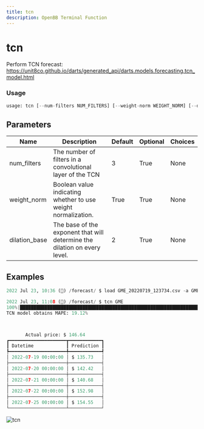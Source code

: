 ```yaml
---
title: tcn
description: OpenBB Terminal Function
---
```


# tcn

Perform TCN forecast: https://unit8co.github.io/darts/generated_api/darts.models.forecasting.tcn_model.html

### Usage 
```python
usage: tcn [--num-filters NUM_FILTERS] [--weight-norm WEIGHT_NORM] [--dilation-base DILATION_BASE]
```

## Parameters

| Name | Description | Default | Optional | Choices |
| ---- | ----------- | ------- | -------- | ------- |
| num_filters | The number of filters in a convolutional layer of the TCN | 3 | True | None |
| weight_norm | Boolean value indicating whether to use weight normalization. | True | True | None |
| dilation_base | The base of the exponent that will determine the dilation on every level. | 2 | True | None |


## Examples

```python
2022 Jul 23, 10:36 (🦋) /forecast/ $ load GME_20220719_123734.csv -a GME

2022 Jul 23, 11:08 (🦋) /forecast/ $ tcn GME
100%|██████████████████████████████████████████████████████████████████████████████████████████████████████████████████████████████████████████████████████████████████████████████████████████████████████████████| 115/115 [00:0100:00, 111.85it/s]
TCN model obtains MAPE: 19.12%



       Actual price: $ 146.64
┏━━━━━━━━━━━━━━━━━━━━━┳━━━━━━━━━━━━┓
┃ Datetime            ┃ Prediction ┃
┡━━━━━━━━━━━━━━━━━━━━━╇━━━━━━━━━━━━┩
│ 2022-07-19 00:00:00 │ $ 135.73   │
├─────────────────────┼────────────┤
│ 2022-07-20 00:00:00 │ $ 142.42   │
├─────────────────────┼────────────┤
│ 2022-07-21 00:00:00 │ $ 140.68   │
├─────────────────────┼────────────┤
│ 2022-07-22 00:00:00 │ $ 152.98   │
├─────────────────────┼────────────┤
│ 2022-07-25 00:00:00 │ $ 154.55   │
└─────────────────────┴────────────┘
```

![tcn](https://user-images.githubusercontent.com/72827203/180615408-ac6f9289-c3e9-486f-b262-701ef1906373.png)

